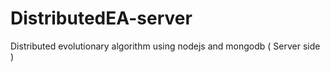 DistributedEA-server
====================

Distributed evolutionary algorithm using nodejs and mongodb ( Server side ) 
